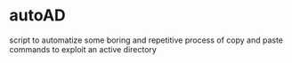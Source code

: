 # autoAD
script to automatize some boring and repetitive process of copy and paste commands to exploit an active directory
